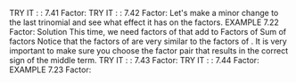 TRY IT : : 7.41
Factor:
TRY IT : : 7.42
Factor:
Let's make a minor change to the last trinomial and see what effect it has on the factors.
EXAMPLE 7.22
Factor:
Solution
This time, we need factors of
that add to
Factors of
Sum of factors
Notice that the factors of
are very similar to the factors of
. It is very important to make sure you choose the factor pair that results in the correct sign of the middle term.
TRY IT : : 7.43
Factor:
TRY IT : : 7.44
Factor:
EXAMPLE 7.23
Factor: